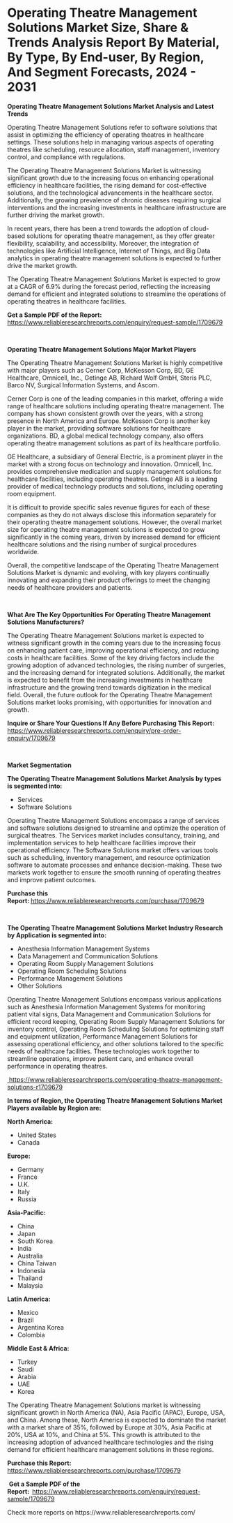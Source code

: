 <p><h1>Operating Theatre Management Solutions Market Size, Share & Trends Analysis Report By Material, By Type, By End-user, By Region, And Segment Forecasts, 2024 - 2031</h1></p><p><strong>Operating Theatre Management Solutions Market Analysis and Latest Trends</strong></p>
<p><p>Operating Theatre Management Solutions refer to software solutions that assist in optimizing the efficiency of operating theatres in healthcare settings. These solutions help in managing various aspects of operating theatres like scheduling, resource allocation, staff management, inventory control, and compliance with regulations.</p><p>The Operating Theatre Management Solutions Market is witnessing significant growth due to the increasing focus on enhancing operational efficiency in healthcare facilities, the rising demand for cost-effective solutions, and the technological advancements in the healthcare sector. Additionally, the growing prevalence of chronic diseases requiring surgical interventions and the increasing investments in healthcare infrastructure are further driving the market growth.</p><p>In recent years, there has been a trend towards the adoption of cloud-based solutions for operating theatre management, as they offer greater flexibility, scalability, and accessibility. Moreover, the integration of technologies like Artificial Intelligence, Internet of Things, and Big Data analytics in operating theatre management solutions is expected to further drive the market growth.</p><p>The Operating Theatre Management Solutions Market is expected to grow at a CAGR of 6.9% during the forecast period, reflecting the increasing demand for efficient and integrated solutions to streamline the operations of operating theatres in healthcare facilities.</p></p>
<p><strong>Get a Sample PDF of the Report:&nbsp;</strong> <a href="https://www.reliableresearchreports.com/enquiry/request-sample/1709679">https://www.reliableresearchreports.com/enquiry/request-sample/1709679</a></p>
<p>&nbsp;</p>
<p><strong>Operating Theatre Management Solutions Major Market Players</strong></p>
<p><p>The Operating Theatre Management Solutions Market is highly competitive with major players such as Cerner Corp, McKesson Corp, BD, GE Healthcare, Omnicell, Inc., Getinge AB, Richard Wolf GmbH, Steris PLC, Barco NV, Surgical Information Systems, and Ascom. </p><p>Cerner Corp is one of the leading companies in this market, offering a wide range of healthcare solutions including operating theatre management. The company has shown consistent growth over the years, with a strong presence in North America and Europe. McKesson Corp is another key player in the market, providing software solutions for healthcare organizations. BD, a global medical technology company, also offers operating theatre management solutions as part of its healthcare portfolio. </p><p>GE Healthcare, a subsidiary of General Electric, is a prominent player in the market with a strong focus on technology and innovation. Omnicell, Inc. provides comprehensive medication and supply management solutions for healthcare facilities, including operating theatres. Getinge AB is a leading provider of medical technology products and solutions, including operating room equipment. </p><p>It is difficult to provide specific sales revenue figures for each of these companies as they do not always disclose this information separately for their operating theatre management solutions. However, the overall market size for operating theatre management solutions is expected to grow significantly in the coming years, driven by increased demand for efficient healthcare solutions and the rising number of surgical procedures worldwide. </p><p>Overall, the competitive landscape of the Operating Theatre Management Solutions Market is dynamic and evolving, with key players continually innovating and expanding their product offerings to meet the changing needs of healthcare providers and patients.</p></p>
<p>&nbsp;</p>
<p><strong>What Are The Key Opportunities For Operating Theatre Management Solutions Manufacturers?</strong></p>
<p><p>The Operating Theatre Management Solutions market is expected to witness significant growth in the coming years due to the increasing focus on enhancing patient care, improving operational efficiency, and reducing costs in healthcare facilities. Some of the key driving factors include the growing adoption of advanced technologies, the rising number of surgeries, and the increasing demand for integrated solutions. Additionally, the market is expected to benefit from the increasing investments in healthcare infrastructure and the growing trend towards digitization in the medical field. Overall, the future outlook for the Operating Theatre Management Solutions market looks promising, with opportunities for innovation and growth.</p></p>
<p><strong>Inquire or Share Your Questions If Any Before Purchasing This Report:</strong> <a href="https://www.reliableresearchreports.com/enquiry/pre-order-enquiry/1709679">https://www.reliableresearchreports.com/enquiry/pre-order-enquiry/1709679</a></p>
<p>&nbsp;</p>
<p><strong>Market Segmentation</strong></p>
<p><strong>The Operating Theatre Management Solutions Market Analysis by types is segmented into:</strong></p>
<p><ul><li>Services</li><li>Software Solutions</li></ul></p>
<p><p>Operating Theatre Management Solutions encompass a range of services and software solutions designed to streamline and optimize the operation of surgical theatres. The Services market includes consultancy, training, and implementation services to help healthcare facilities improve their operational efficiency. The Software Solutions market offers various tools such as scheduling, inventory management, and resource optimization software to automate processes and enhance decision-making. These two markets work together to ensure the smooth running of operating theatres and improve patient outcomes.</p></p>
<p><strong>Purchase this Report:&nbsp;</strong><a href="https://www.reliableresearchreports.com/purchase/1709679">https://www.reliableresearchreports.com/purchase/1709679</a></p>
<p>&nbsp;</p>
<p><strong>The Operating Theatre Management Solutions Market Industry Research by Application is segmented into:</strong></p>
<p><ul><li>Anesthesia Information Management Systems</li><li>Data Management and Communication Solutions</li><li>Operating Room Supply Management Solutions</li><li>Operating Room Scheduling Solutions</li><li>Performance Management Solutions</li><li>Other Solutions</li></ul></p>
<p><p>Operating Theatre Management Solutions encompass various applications such as Anesthesia Information Management Systems for monitoring patient vital signs, Data Management and Communication Solutions for efficient record keeping, Operating Room Supply Management Solutions for inventory control, Operating Room Scheduling Solutions for optimizing staff and equipment utilization, Performance Management Solutions for assessing operational efficiency, and other solutions tailored to the specific needs of healthcare facilities. These technologies work together to streamline operations, improve patient care, and enhance overall performance in operating theatres.</p></p>
<p><a href="https://www.reliableresearchreports.com/operating-theatre-management-solutions-r1709679">&nbsp;https://www.reliableresearchreports.com/operating-theatre-management-solutions-r1709679</a></p>
<p><strong>In terms of Region, the Operating Theatre Management Solutions Market Players available by Region are:</strong></p>
<p>
    <p> <strong> North America: </strong>
        <ul>
            <li>United States</li>
            <li>Canada</li>
        </ul>
        </p> 
    <p> <strong> Europe: </strong>
        <ul>
            <li>Germany</li>
            <li>France</li>
            <li>U.K.</li>
            <li>Italy</li>
            <li>Russia</li>
        </ul>
        </p> 
    <p> <strong> Asia-Pacific: </strong>
        <ul>
            <li>China</li>
            <li>Japan</li>
            <li>South Korea</li>
            <li>India</li>
            <li>Australia</li>
            <li>China Taiwan</li>
            <li>Indonesia</li>
            <li>Thailand</li>
            <li>Malaysia</li>
        </ul>
        </p> 
    <p> <strong> Latin America: </strong>
        <ul>
            <li>Mexico</li>
            <li>Brazil</li>
            <li>Argentina Korea</li>
            <li>Colombia</li>
        </ul>
        </p> 
    <p> <strong> Middle East & Africa: </strong>
        <ul>
            <li>Turkey</li>
            <li>Saudi</li>
            <li>Arabia</li>
            <li>UAE</li>
            <li>Korea</li>
        </ul>
    </p>
    </p>
<p><p>The Operating Theatre Management Solutions market is witnessing significant growth in North America (NA), Asia Pacific (APAC), Europe, USA, and China. Among these, North America is expected to dominate the market with a market share of 35%, followed by Europe at 30%, Asia Pacific at 20%, USA at 10%, and China at 5%. This growth is attributed to the increasing adoption of advanced healthcare technologies and the rising demand for efficient healthcare management solutions in these regions.</p></p>
<p><strong>Purchase this Report: </strong><a href="https://www.reliableresearchreports.com/purchase/1709679">https://www.reliableresearchreports.com/purchase/1709679</a></p>
<p>&nbsp;<strong>Get a Sample PDF of the Report:&nbsp;&nbsp;</strong><a href="https://www.reliableresearchreports.com/enquiry/request-sample/1709679">https://www.reliableresearchreports.com/enquiry/request-sample/1709679</a></p>
<p><strong></strong></p>
<p>Check more reports on https://www.reliableresearchreports.com/</p>